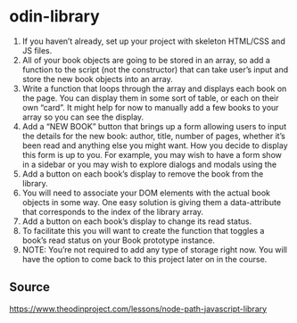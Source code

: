 # odin-library
1. If you haven’t already, set up your project with skeleton HTML/CSS and JS files.
2. All of your book objects are going to be stored in an array, so add a function to the script (not the constructor) that can take user’s input and store the new book objects into an array.
3. Write a function that loops through the array and displays each book on the page. You can display them in some sort of table, or each on their own “card”. It might help for now to manually add a few books to your array so you can see the display.
4. Add a “NEW BOOK” button that brings up a form allowing users to input the details for the new book: author, title, number of pages, whether it’s been read and anything else you might want. How you decide to display this form is up to you. For example, you may wish to have a form show in a sidebar or you may wish to explore dialogs and modals using the <dialog> tag. However you do this, you will most likely encounter an issue where submitting your form will not do what you expect it to do. That’s because the submit input tries to send the data to a server by default. If you’ve done the bonus section for the calculator assignment, you might be familiar with event.preventDefault();. Read up on the event.preventDefault documentation again and see how you can solve this issue!
5. Add a button on each book’s display to remove the book from the library.
6. You will need to associate your DOM elements with the actual book objects in some way. One easy solution is giving them a data-attribute that corresponds to the index of the library array.
7. Add a button on each book’s display to change its read status.
8. To facilitate this you will want to create the function that toggles a book’s read status on your Book prototype instance.
9. NOTE: You’re not required to add any type of storage right now. You will have the option to come back to this project later on in the course.
## Source
https://www.theodinproject.com/lessons/node-path-javascript-library
